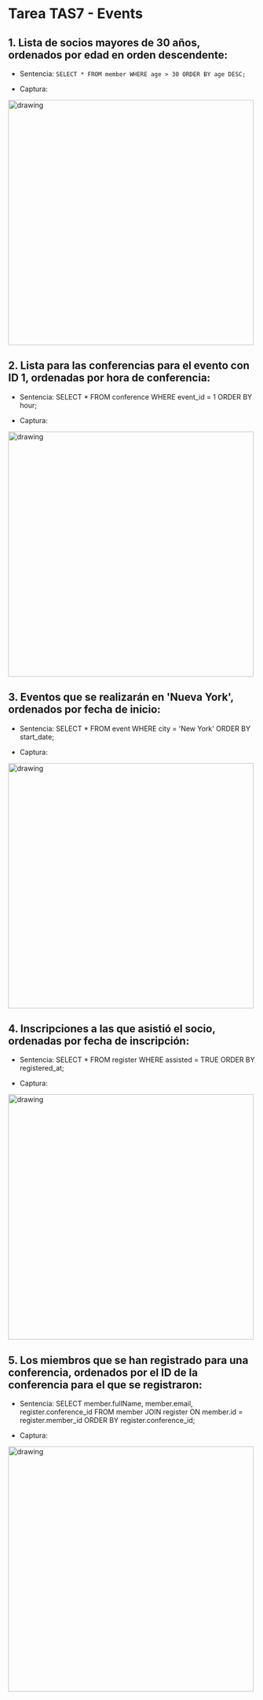 # Tarea TAS7 - Events
## 1. Lista de socios mayores de 30 años, ordenados por edad en orden descendente:
  - Sentencia:
`SELECT * FROM member
WHERE age > 30
ORDER BY age DESC;`

  - Captura:

<img src="assets\Captura de pantalla 2024-05-21 202321.png" alt="drawing" width="500"/>

## 2. Lista para  las conferencias para el evento con ID 1, ordenadas por hora de conferencia:
  - Sentencia:
SELECT * FROM conference
WHERE event_id = 1
ORDER BY hour;

  - Captura:
  <img src="assets\Captura de pantalla 2024-05-21 202415.png" alt="drawing" width="500"/>


## 3. Eventos que se realizarán en 'Nueva York', ordenados por fecha de inicio:
 - Sentencia:
 SELECT * FROM event
WHERE city = 'New York'
ORDER BY start_date;

 - Captura:
 <img src="assets\Captura de pantalla 2024-05-21 202442.png" alt="drawing" width="500"/>


## 4. Inscripciones a las que asistió el socio, ordenadas por fecha de inscripción:
- Sentencia:
SELECT * FROM register
WHERE assisted = TRUE
ORDER BY registered_at;

- Captura:
<img src="assets\Captura de pantalla 2024-05-21 202511.png" alt="drawing" width="500"/>


## 5. Los miembros que se han registrado para una conferencia, ordenados por el ID de la conferencia para el que se registraron:
- Sentencia:
SELECT member.fullName, member.email, register.conference_id
FROM member
JOIN register ON member.id = register.member_id
ORDER BY register.conference_id;

- Captura:
<img src="assets\Captura de pantalla 2024-05-21 202621.png" alt="drawing" width="500"/>
